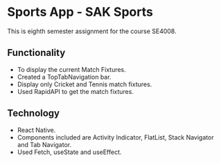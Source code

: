 # Sports App - SAK Sports

This is eighth semester assignment for the course SE4008.

## Functionality

* To display the current Match Fixtures.
* Created a TopTabNavigation bar.
* Display only Cricket and Tennis match fixtures.
* Used RapidAPI to get the match fixtures.

## Technology

* React Native.
* Components included are Activity Indicator, FlatList, Stack Navigator and Tab Navigator.
* Used Fetch, useState and useEffect.